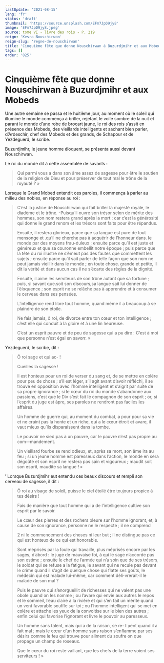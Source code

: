 ```yaml
---
lastUpdate: '2021-08-15'
lang: 'fr'
status: 'draft'
thumbnail: 'https://source.unsplash.com/EFm7JpD9jy8'
image: 'EFm7JpD9jy8.jpeg'
source: tome VI - livre des rois - P. 219
reign: 'Kesra Nouschirwan'
reign-slug: 'regne-de-nouschirwan'
title: 'Cinquième fête que donne Nouschirwan à Buzurdjmihr et aux Mobeds | Le Livre des Rois | Shâhnâmeh'
tags: []
order: '025'
---
```


<!-- LTeX: language=fr -->

# Cinquième fête que donne Nouschirwan à Buzurdjmihr et aux Mobeds

Une autre semaine se passa et le huitième jour, au moment où le soleil qui illumine le monde commença à briller, rejetant le voile sombre de la nuit et parant le monde d’une robe de brocart jaune, le roi des rois s’assit en présence des Mobeds, des vieillards intelligents et sachant bien parler, d’Ardeschir, chef des Mobeds et des grands, de Schapour et de Yezdeguerd, le scribe.

Buzurdjmihr, le jeune homme éloquent, se présenta aussi devant Nouschirwan.

Le roi du monde dit à cette assemblée de savants :

> Qui parmi vous a dans son âme assez de sagesse pour être le soutien de la religion de Dieu et pour préserver de tout mal le trône de la royauté ? »

Lorsque le Grand Mobed entendit ces paroles, il commença à parler au milieu des nobles, en réponse au roi :

> C’est la justice de Nouschirwan qui fait briller la majesté royale, le diadème et le trône. -Puisqu’il ouvre son trésor selon de mérite des hommes, son nom restera grand après la mort ; car c’est la générosité qui donne le grand renom et les trésors sont faits pour être répandus.
>
> Ensuite, il restera glorieux, parce que sa langue est pure de tout mensonge et .qu’il ne cherche pas à acquérir de l’honneur dans. le monde par des moyens frau-duleux ; ensuite parce qu’il est juste et généreux et que sa couronne embellit notre époque ; puis parce que la tête du roi illustre ne s’émeut pas des fautes que commettent les sujets ; ensuite parce qu’il sait parler de telle façon que son nom ne peut jamais vieillir dans le monde ; en toute chose. grande et petite, il dit la vérité et dans aucun cas il ne s’écarte des règles de la dignité.
>
> Ensuite, il aime les serviteurs de son trône autant que sa fortune ; puis, si savant que.soit son discours,sa langue sait lui donner de l’éloquence ; son esprit ne se relâche pas à apprendre et à consumer le cerveau dans ses pensées.
>
> L’intelligence rend libre tout homme, quand même il a beaucoup à se plaindre de son étoile.
>
> Ne fais jamais, ô roi, de divorce entre ton cœur et ton intelligence ; c’est elle qui conduit à la gloire et à une lin heureuse.
>
> C’est un esprit pauvre et de peu de sagesse qui a pu dire : C’est à moi que personne n’est égal en savorr. »

Yezdeguerd, le scribe, dit :

> Ô roi sage et qui ac- !
>
> Cueilles la sagesse !
>
> Il est honteux pour un roi de verser du sang et, de se mettre en colère pour peu de chose ; s’il est léger, s’il agit avant d’avoir réfléchi, il se trouve en opposition avec l’homme intelligent et s’aigrit par suite de sa propre ignorance ; si le cœur du roi du monde s’abandonne aux passions, c’est que le Div s’est fait le compagnon de son esprit ; or, si l’esprit du juge est âpre, ses paroles ne rendront pas faciles les affaires.
>
> Un homme de guerre qui, au moment du combat, a pour pour sa vie et ne craint pas la honte et un riche, qui a le cœur étroit et avare, il vaut mieux qu’ils disparaissent dans la tombe.
>
> Le pouvoir ne sied pas à un pauvre, car le pauvre n’est pas propre au com--mandement.
>
> Un vieillard fourbe se rend odieux, et, après sa mort, son âme ira au feu ; si un jeune homme est paresseux dans l’action, le monde en sera dégoûté et son esprit ne restera pas sain et vigoureux ; maudit soit son esprit, maudite sa langue ! »

’
Lorsque Buzurdjmihr eut entendu ces beaux discours et rempli son cerveau de sagesse, il dit :

> Ô roi au visage de soleil, puisse le ciel étoilé être toujours propice à tes désirs !
>
> Fais de manière que tout homme qui a de l’intelligence cultive son esprit par le savoir.
>
> Le cœur des pierres et des rochers pleure sur l’homme ignorant, et, à cause de son ignorance, personne ne le respecte ; il ne comprend
>
> 2
ni le commencement des choses ni leur but ; il ne distingue pas ce qui est honteux de ce qui est honorable.
>
> Sont méprisés par la foule qui travaille, plus méprisés encore par les sages, d’abord : le juge de mauvaise foi, à qui le sage n’accorde pas son estime ; ensuite le chef de l’armée qui n’a soin que de ses trésors, le soldat qui se refuse a la fatigue, le savant qui ne recule pas devant le crime quand il s’agit de quelque chose qui flatte ses goûts, le médecin qui est malade lui-même, car comment déli-vrerait-il le malade de son mal ?
>
> Puis le pauvre qui s’enorgueillit de richesses qui ne valent pas une obole quand on les nomme ; ou l’avare qui envie aux autres le repos et le sommeil, l’eau claire à la rivière et qui s’en fait un mérite quand un vent favorable souffle sur toi ; ou l’homme intelligent qui se met en colère et attache les yeux de la convoitise sur le bien des autres ; enfin celui qui favorise l’ignorant et livre le pouvoir au paresseux.
>
> Un homme sans talent, mais qui a de la raison, se re-
I pent quand il a fait mal ; mais le cœur d’un homme sans raison s’enflamme par ses désirs comme le feu qui trouve pour aliment du soufre on que propage un champ de roseaux.
>
> Que le cœur du roi reste vaillant, que les chefs de la terre soient ses serviteurs ! »

